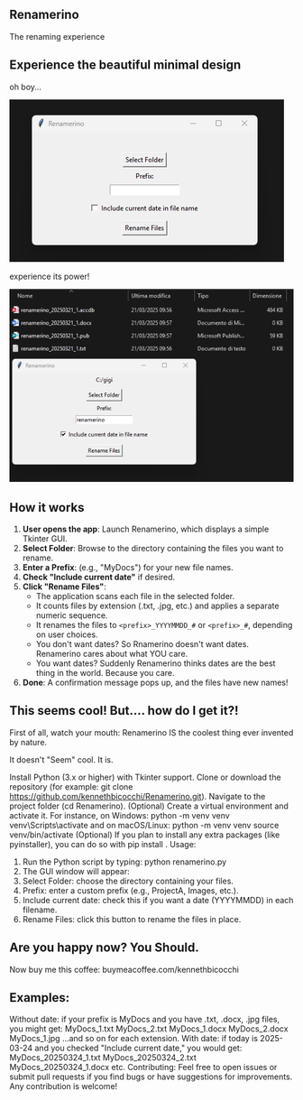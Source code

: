 ## Renamerino
The renaming experience

## Experience the beautiful minimal design

oh boy...

![images/renamerino_screenshot.png](https://github.com/kennethbicocchi/renamerino/blob/main/renamerino1.png)

experience its power!

![images/renamerino_screenshot.png](https://github.com/kennethbicocchi/renamerino/blob/main/renamerino2.png)

## How it works

1. **User opens the app**: Launch Renamerino, which displays a simple Tkinter GUI.
2. **Select Folder**: Browse to the directory containing the files you want to rename.
3. **Enter a Prefix**: (e.g., "MyDocs") for your new file names.
4. **Check "Include current date"** if desired.
5. **Click "Rename Files"**:
   - The application scans each file in the selected folder.
   - It counts files by extension (.txt, .jpg, etc.) and applies a separate numeric sequence.
   - It renames the files to `<prefix>_YYYYMMDD_#` or `<prefix>_#`, depending on user choices.
   - You don't want dates? So Rnamerino doesn't want dates. Renamerino cares about what YOU care.
   - You want dates? Suddenly Renamerino thinks dates are the best thing in the world. Because you care. 
6. **Done**: A confirmation message pops up, and the files have new names!

## This seems cool! But.... how do I get it?!

First of all, watch your mouth: Renamerino IS the coolest thing ever invented by nature. 

It doesn't "Seem" cool. 
It is. 

Install Python (3.x or higher) with Tkinter support.
Clone or download the repository (for example: git clone https://github.com/kennethbicocchi/Renamerino.git).
Navigate to the project folder (cd Renamerino).
(Optional) Create a virtual environment and activate it. For instance, on Windows: python -m venv venv venv\Scripts\activate and on macOS/Linux: python -m venv venv source venv/bin/activate
(Optional) If you plan to install any extra packages (like pyinstaller), you can do so with pip install <package-name>.
Usage:

1. Run the Python script by typing: python renamerino.py
2. The GUI window will appear:
3. Select Folder: choose the directory containing your files.
4. Prefix: enter a custom prefix (e.g., ProjectA, Images, etc.).
5. Include current date: check this if you want a date (YYYYMMDD) in each filename.
6. Rename Files: click this button to rename the files in place.

##  Are you happy now? You Should. 
Now buy me this coffee:
buymeacoffee.com/kennethbicocchi

## Examples:

Without date: if your prefix is MyDocs and you have .txt, .docx, .jpg files, you might get: MyDocs_1.txt MyDocs_2.txt MyDocs_1.docx MyDocs_2.docx MyDocs_1.jpg ...and so on for each extension.
With date: if today is 2025-03-24 and you checked "Include current date," you would get: MyDocs_20250324_1.txt MyDocs_20250324_2.txt MyDocs_20250324_1.docx etc.
Contributing: Feel free to open issues or submit pull requests if you find bugs or have suggestions for improvements. Any contribution is welcome!
